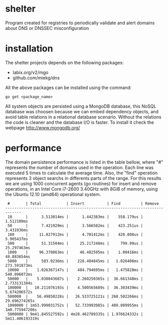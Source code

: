 shelter
=======

Program created for registries to periodically validate and alert domains about DNS or
DNSSEC misconfiguration

installation
============

The shelter projects depends on the following packages:
* labix.org/v2/mgo
* github.com/miekg/dns

All the above packages can be installed using the command:

```
go get <package_name>
```

All system objects are persisted using a MongoDB database, this NoSQL database was choosen
because we can embed dependency objects, and avoid table relations in a relational
database scenario. Without the relations the code is cleaner and the database I/O is
faster. To install it check the webpage http://www.mongodb.org/

performance
===========

The domain persistence performance is listed in the table bellow, where "#" represents the
number of domains used in the operation. Each line was executed 5 times to calculate the
average time. Also, the "find" operation represents 3 object searchs in differents parts
of the range. For this results we are using 1000 concurrent agents (go routines) for
insert and remove operations, in an Intel Core i7-2600 3.40GHz with 8GiB of memory, using
the Ubuntu 12.10 (amd64) operational system.

```
 #       | Total           | Insert          | Find         | Remove
-----------------------------------------------------------------------------
 10      |      3.513014ms |      1.442383ms |    558.179us |      1.512109ms
 50      |      7.421929ms |      3.566502ms |    423.251us |      3.431936ms
 100     |     11.027912ms |      4.701412ms |    420.808us |      5.905437ms
 500     |      51.31504ms |     25.217248ms |     799.99us |     25.297463ms
 1000    |     96.370863ms |     46.482595ms |    1.00416ms |     48.883654ms
 5000    |      503.0236ms |    228.404845ms |   1.026406ms |    273.591873ms
 10000   |    1.026367147s |    484.794695ms |   1.475828ms |    540.096072ms
 50000   |    5.030043687s |    2.260250365s |  36.661348ms |    2.733131384s
 100000  |   10.211076193s |    4.500565689s |  36.303439ms |    5.674206572s
 500000  |    56.49850228s |   26.533725121s | 268.502266ms |   29.696274265s
 1000000 | 1m53.999031752s |   52.733993985s | 489.089955ms |  1m0.775947206s
 5000000 | 9m41.845527592s | 4m28.462709335s | 1.976624332s | 5m11.406193319s
```
